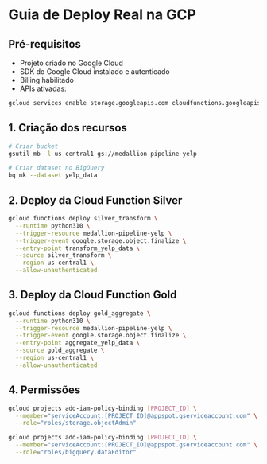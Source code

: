 # Guia de Deploy Real na GCP

## Pré-requisitos
- Projeto criado no Google Cloud
- SDK do Google Cloud instalado e autenticado
- Billing habilitado
- APIs ativadas:
```bash
gcloud services enable storage.googleapis.com cloudfunctions.googleapis.com bigquery.googleapis.com
```

## 1. Criação dos recursos
```bash
# Criar bucket
gsutil mb -l us-central1 gs://medallion-pipeline-yelp

# Criar dataset no BigQuery
bq mk --dataset yelp_data
```

## 2. Deploy da Cloud Function Silver
```bash
gcloud functions deploy silver_transform \
  --runtime python310 \
  --trigger-resource medallion-pipeline-yelp \
  --trigger-event google.storage.object.finalize \
  --entry-point transform_yelp_data \
  --source silver_transform \
  --region us-central1 \
  --allow-unauthenticated
```

## 3. Deploy da Cloud Function Gold
```bash
gcloud functions deploy gold_aggregate \
  --runtime python310 \
  --trigger-resource medallion-pipeline-yelp \
  --trigger-event google.storage.object.finalize \
  --entry-point aggregate_yelp_data \
  --source gold_aggregate \
  --region us-central1 \
  --allow-unauthenticated
```

## 4. Permissões
```bash
gcloud projects add-iam-policy-binding [PROJECT_ID] \
  --member="serviceAccount:[PROJECT_ID]@appspot.gserviceaccount.com" \
  --role="roles/storage.objectAdmin"

gcloud projects add-iam-policy-binding [PROJECT_ID] \
  --member="serviceAccount:[PROJECT_ID]@appspot.gserviceaccount.com" \
  --role="roles/bigquery.dataEditor"
```
